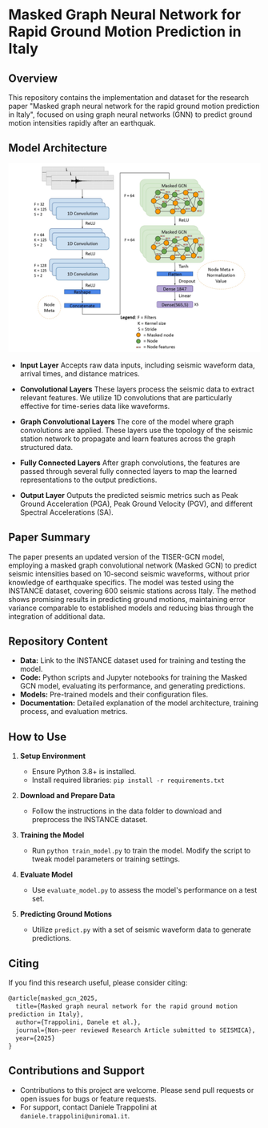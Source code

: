 
# Masked Graph Neural Network for Rapid Ground Motion Prediction in Italy

## Overview
This repository contains the implementation and dataset for the research paper "Masked graph neural network for the rapid ground motion prediction in Italy", focused on using graph neural networks (GNN) to predict ground motion intensities rapidly after an earthquak.

## Model Architecture

![Descrizione alternativa dell'immagine](image/Figure3.jpg "Testo del tooltip")

- **Input Layer**
Accepts raw data inputs, including seismic waveform data, arrival times, and distance matrices.

- **Convolutional Layers**
These layers process the seismic data to extract relevant features. We utilize 1D convolutions that are particularly effective for time-series data like waveforms.

- **Graph Convolutional Layers**
The core of the model where graph convolutions are applied. These layers use the topology of the seismic station network to propagate and learn features across the graph structured data.

- **Fully Connected Layers**
After graph convolutions, the features are passed through several fully connected layers to map the learned representations to the output predictions.

- **Output Layer**
Outputs the predicted seismic metrics such as Peak Ground Acceleration (PGA), Peak Ground Velocity (PGV), and different Spectral Accelerations (SA).

## Paper Summary
The paper presents an updated version of the TISER-GCN model, employing a masked graph convolutional network (Masked GCN) to predict seismic intensities based on 10-second seismic waveforms, without prior knowledge of earthquake specifics. The model was tested using the INSTANCE dataset, covering 600 seismic stations across Italy. The method shows promising results in predicting ground motions, maintaining error variance comparable to established models and reducing bias through the integration of additional data.

## Repository Content
- **Data:** Link to the INSTANCE dataset used for training and testing the model.
- **Code:** Python scripts and Jupyter notebooks for training the Masked GCN model, evaluating its performance, and generating predictions.
- **Models:** Pre-trained models and their configuration files.
- **Documentation:** Detailed explanation of the model architecture, training process, and evaluation metrics.

## How to Use
1. **Setup Environment**
   - Ensure Python 3.8+ is installed.
   - Install required libraries: `pip install -r requirements.txt`

2. **Download and Prepare Data**
   - Follow the instructions in the data folder to download and preprocess the INSTANCE dataset.

3. **Training the Model**
   - Run `python train_model.py` to train the model. Modify the script to tweak model parameters or training settings.

4. **Evaluate Model**
   - Use `evaluate_model.py` to assess the model's performance on a test set.

5. **Predicting Ground Motions**
   - Utilize `predict.py` with a set of seismic waveform data to generate predictions.

## Citing
If you find this research useful, please consider citing:
```
@article{masked_gcn_2025,
  title={Masked graph neural network for the rapid ground motion prediction in Italy},
  author={Trappolini, Danele et al.},
  journal={Non-peer reviewed Research Article submitted to SEISMICA},
  year={2025}
}
```

## Contributions and Support
- Contributions to this project are welcome. Please send pull requests or open issues for bugs or feature requests.
- For support, contact Daniele Trappolini at `daniele.trappolini@uniroma1.it`.